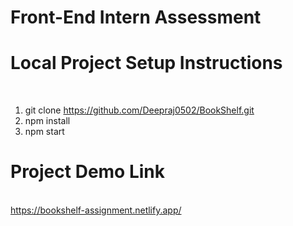 # Front-End Intern Assessment

<h1>Local Project Setup Instructions</h1><br>
<ol>
<li>git clone <a href="https://github.com/Deepraj0502/BookShelf.git">https://github.com/Deepraj0502/BookShelf.git</a></li>
<li>npm install</li>
<li>npm start</li>
</ol>

<h1>Project Demo Link</h1><br>
<a href="https://bookshelf-assignment.netlify.app/">https://bookshelf-assignment.netlify.app/</a>
